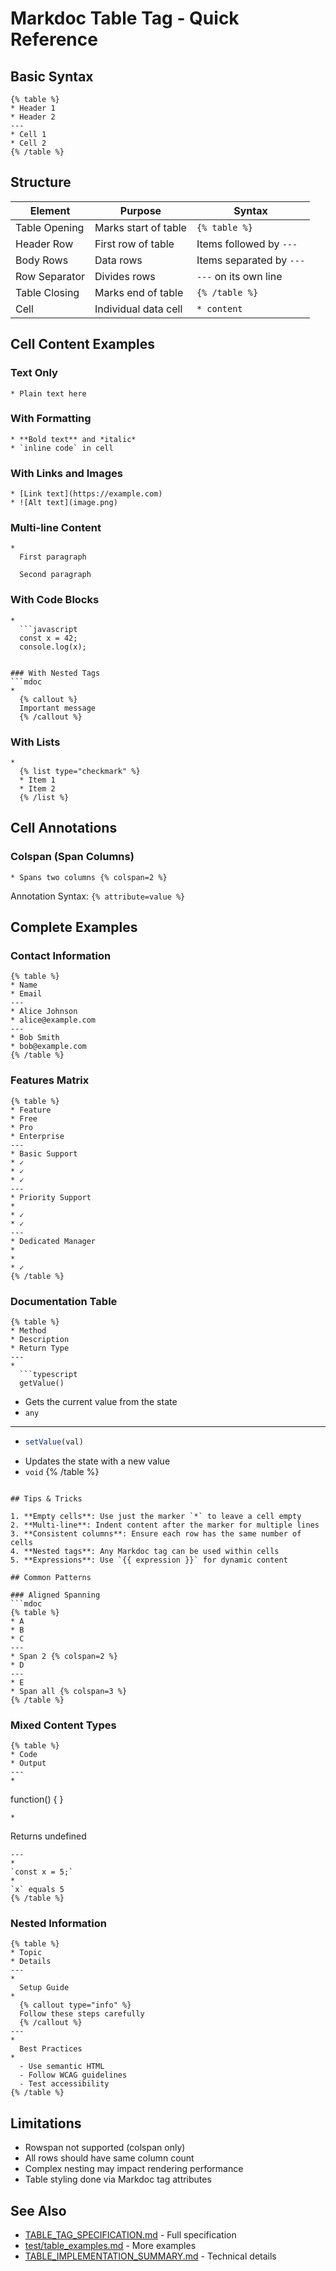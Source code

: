 # Markdoc Table Tag - Quick Reference

## Basic Syntax

```mdoc
{% table %}
* Header 1
* Header 2
---
* Cell 1
* Cell 2
{% /table %}
```

## Structure

| Element | Purpose | Syntax |
|---------|---------|--------|
| Table Opening | Marks start of table | `{% table %}` |
| Header Row | First row of table | Items followed by `---` |
| Body Rows | Data rows | Items separated by `---` |
| Row Separator | Divides rows | `---` on its own line |
| Table Closing | Marks end of table | `{% /table %}` |
| Cell | Individual data cell | `* content` |

## Cell Content Examples

### Text Only
```mdoc
* Plain text here
```

### With Formatting
```mdoc
* **Bold text** and *italic*
* `inline code` in cell
```

### With Links and Images
```mdoc
* [Link text](https://example.com)
* ![Alt text](image.png)
```

### Multi-line Content
```mdoc
*
  First paragraph
  
  Second paragraph
```

### With Code Blocks
```mdoc
*
  ```javascript
  const x = 42;
  console.log(x);
  ```
```

### With Nested Tags
```mdoc
*
  {% callout %}
  Important message
  {% /callout %}
```

### With Lists
```mdoc
*
  {% list type="checkmark" %}
  * Item 1
  * Item 2
  {% /list %}
```

## Cell Annotations

### Colspan (Span Columns)
```mdoc
* Spans two columns {% colspan=2 %}
```

Annotation Syntax: `{% attribute=value %}`

## Complete Examples

### Contact Information
```mdoc
{% table %}
* Name
* Email
---
* Alice Johnson
* alice@example.com
---
* Bob Smith
* bob@example.com
{% /table %}
```

### Features Matrix
```mdoc
{% table %}
* Feature
* Free
* Pro
* Enterprise
---
* Basic Support
* ✓
* ✓
* ✓
---
* Priority Support
*
* ✓
* ✓
---
* Dedicated Manager
*
*
* ✓
{% /table %}
```

### Documentation Table
```mdoc
{% table %}
* Method
* Description
* Return Type
---
*
  ```typescript
  getValue()
  ```
*
  Gets the current value
  from the state
*
  `any`
---
*
  ```typescript
  setValue(val)
  ```
*
  Updates the state with
  a new value
*
  `void`
{% /table %}
```

## Tips & Tricks

1. **Empty cells**: Use just the marker `*` to leave a cell empty
2. **Multi-line**: Indent content after the marker for multiple lines
3. **Consistent columns**: Ensure each row has the same number of cells
4. **Nested tags**: Any Markdoc tag can be used within cells
5. **Expressions**: Use `{{ expression }}` for dynamic content

## Common Patterns

### Aligned Spanning
```mdoc
{% table %}
* A
* B
* C
---
* Span 2 {% colspan=2 %}
* D
---
* E
* Span all {% colspan=3 %}
{% /table %}
```

### Mixed Content Types
```mdoc
{% table %}
* Code
* Output
---
*
  ```
  function() { }
  ```
*
  ```
  Returns undefined
  ```
---
*
  `const x = 5;`
*
  `x` equals 5
{% /table %}
```

### Nested Information
```mdoc
{% table %}
* Topic
* Details
---
*
  Setup Guide
*
  {% callout type="info" %}
  Follow these steps carefully
  {% /callout %}
---
*
  Best Practices
*
  - Use semantic HTML
  - Follow WCAG guidelines
  - Test accessibility
{% /table %}
```

## Limitations

- Rowspan not supported (colspan only)
- All rows should have same column count
- Complex nesting may impact rendering performance
- Table styling done via Markdoc tag attributes

## See Also

- [TABLE_TAG_SPECIFICATION.md](./TABLE_TAG_SPECIFICATION.md) - Full specification
- [test/table_examples.md](./test/table_examples.md) - More examples
- [TABLE_IMPLEMENTATION_SUMMARY.md](./TABLE_IMPLEMENTATION_SUMMARY.md) - Technical details
